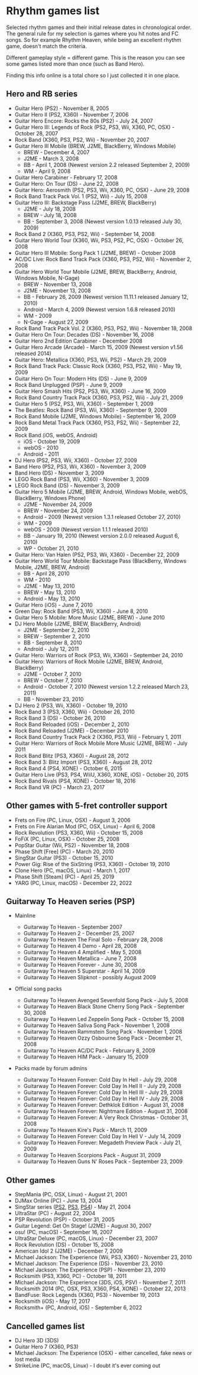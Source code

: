 # Rhythm games list

Selected rhythm games and their initial release dates in chronological order. The general rule for my selection is games where you hit notes and FC songs. So for example Rhythm Heaven, while being an excellent rhythm game, doesn't match the criteria.

Different gameplay style = different game. This is the reason you can see some games listed more than once (such as Band Hero).

Finding this info online is a total chore so I just collected it in one place.

## Hero and RB series
- Guitar Hero (PS2) - November 8, 2005
- Guitar Hero II (PS2, X360) - November 7, 2006
- Guitar Hero Encore: Rocks the 80s (PS2) - July 24, 2007
- Guitar Hero III: Legends of Rock (PS2, PS3, Wii, X360, PC, OSX) - October 28, 2007
- Rock Band (X360, PS3, PS2, Wii) - November 20, 2007
- Guitar Hero III Mobile (BREW, J2ME, BlackBerry, Windows Mobile)
  - BREW - December 4, 2007
  - J2ME - March 3, 2008
  - BB - April 1, 2008 (Newest version 2.2 released September 2, 2009)
  - WM - April 9, 2008
- Guitar Hero Carabiner - February 17, 2008
- Guitar Hero: On Tour (DS) - June 22, 2008
- Guitar Hero: Aerosmith (PS2, PS3, Wii, X360, PC, OSX) - June 29, 2008
- Rock Band Track Pack Vol. 1 (PS2, Wii) - July 15, 2008
- Guitar Hero III: Backstage Pass (J2ME, BREW, BlackBerry)
  - J2ME - July 18, 2008
  - BREW - July 18, 2008
  - BB - September 3, 2008 (Newest version 1.0.13 released July 30, 2009)
- Rock Band 2 (X360, PS3, PS2, Wii) - September 14, 2008
- Guitar Hero World Tour (X360, Wii, PS3, PS2, PC, OSX) - October 26, 2008
- Guitar Hero III Mobile: Song Pack 1 (J2ME, BREW) - October 2008
- AC/DC Live: Rock Band Track Pack (X360, PS3, PS2, Wii) - November 2, 2008
- Guitar Hero World Tour Mobile (J2ME, BREW, BlackBerry, Android, Windows Mobile, N-Gage)
  - BREW - November 13, 2008
  - J2ME - November 13, 2008
  - BB - February 26, 2009 (Newest version 11.11.1 released January 12, 2010)
  - Android - March 4, 2009 (Newest version 1.6.8 released 2010)
  - WM - 2009
  - N-Gage - August 27, 2009
- Rock Band Track Pack Vol. 2 (X360, PS3, PS2, Wii) - November 18, 2008
- Guitar Hero On Tour: Decades (DS) - November 16, 2008
- Guitar Hero 2nd Edition Carabiner - December 2008
- Guitar Hero Arcade (Arcade) - March 15, 2009 (Newest version v1.56 released 2014)
- Guitar Hero: Metallica (X360, PS3, Wii, PS2) - March 29, 2009
- Rock Band Track Pack: Classic Rock (X360, PS3, PS2, Wii) - May 19, 2009
- Guitar Hero On Tour: Modern Hits (DS) - June 9, 2009
- Rock Band Unplugged (PSP) - June 9, 2009
- Guitar Hero Smash Hits (PS2, PS3, Wii, X360) - June 16, 2009
- Rock Band Country Track Pack (X360, PS3, PS2, Wii) - July 21, 2009
- Guitar Hero 5 (PS2, PS3, Wii, X360) - September 1, 2009
- The Beatles: Rock Band (PS3, Wii, X360) - September 9, 2009
- Rock Band Mobile (J2ME, Windows Mobile) - September 16, 2009
- Rock Band Metal Track Pack (X360, PS3, PS2, Wii) - September 22, 2009
- Rock Band (iOS, webOS, Android)
  - iOS - October 19, 2009
  - webOS - 2010
  - Android - 2011
- DJ Hero (PS2, PS3, Wii, X360) - October 27, 2009
- Band Hero (PS2, PS3, Wii, X360) - November 3, 2009
- Band Hero (DS) - November 3, 2009
- LEGO Rock Band (PS3, Wii, X360) - November 3, 2009
- LEGO Rock Band (DS) - November 3, 2009
- Guitar Hero 5 Mobile (J2ME, BREW, Android, Windows Mobile, webOS, BlackBerry, Windows Phone)
  - J2ME - November 24, 2009
  - BREW - November 24, 2009
  - Android - 2009 (Newest version 1.3.1 released October 27, 2010)
  - WM - 2009
  - webOS - 2009 (Newest version 1.1.1 released 2010)
  - BB - January 19, 2010 (Newest version 2.0.0 released August 6, 2010)
  - WP - October 21, 2010
- Guitar Hero: Van Halen (PS2, PS3, Wii, X360) - December 22, 2009
- Guitar Hero World Tour Mobile: Backstage Pass (BlackBerry, Windows Mobile, J2ME, BREW, Android)
  - BB - April 28, 2010
  - WM - 2010
  - J2ME - May 13, 2010
  - BREW - May 13, 2010
  - Android - May 13, 2010
- Guitar Hero (iOS) - June 7, 2010
- Green Day: Rock Band (PS3, Wii, X360) - June 8, 2010
- Guitar Hero 5 Mobile: More Music (J2ME, BREW) - June 2010
- DJ Hero Mobile (J2ME, BREW, BlackBerry, Android)
  - J2ME - September 2, 2010
  - BREW - September 2, 2010
  - BB - September 8, 2010
  - Android - July 12, 2011
- Guitar Hero: Warriors of Rock (PS3, Wii, X360) - September 24, 2010
- Guitar Hero: Warriors of Rock Mobile (J2ME, BREW, Android, BlackBerry)
  - J2ME - October 7, 2010
  - BREW - October 7, 2010
  - Android - October 7, 2010 (Newest version 1.2.2 released March 23, 2011)
  - BB - November 23, 2010
- DJ Hero 2 (PS3, Wii, X360) - October 19, 2010
- Rock Band 3 (PS3, X360, Wii) - October 26, 2010
- Rock Band 3 (DS) - October 26, 2010
- Rock Band Reloaded (iOS) - December 2, 2010
- Rock Band Reloaded (J2ME) - December 2010
- Rock Band Country Track Pack 2 (X360, PS3, Wii) - February 1, 2011
- Guitar Hero: Warriors of Rock Mobile More Music (J2ME, BREW) - July 2011
- Rock Band Blitz (PS3, X360) - August 28, 2012
- Rock Band 3: Blitz Import (PS3, X360) - August 28, 2012
- Rock Band 4 (PS4, XONE) - October 6, 2015
- Guitar Hero Live (PS3, PS4, WiiU, X360, XONE, iOS) - October 20, 2015
- Rock Band Rivals (PS4, XONE) - October 18, 2016
- Rock Band VR (PC) - March 23, 2017

## Other games with 5-fret controller support
- Frets on Fire (PC, Linux, OSX) - August 3, 2006
- Frets on Fire Alarian Mod (PC, OSX, Linux) - April 6, 2008
- Rock Revolution (PS3, X360, Wii) - October 15, 2008
- FoFiX (PC, Linux, OSX) - October 25, 2008
- PopStar Guitar (Wii, PS2) - November 18, 2008
- Phase Shift [Free] (PC) - March 20, 2010
- SingStar Guitar (PS3) - October 15, 2010
- Power Gig: Rise of the SixString (PS3, X360) - October 19, 2010
- Clone Hero (PC, macOS, Linux) - March 1, 2017
- Phase Shift [Steam] (PC) - April 25, 2019
- YARG (PC, Linux, macOS) - December 22, 2022

## Guitarway To Heaven series (PSP)
- Mainline
  - Guitarway To Heaven - September 2007
  - Guitarway To Heaven 2 - December 25, 2007
  - Guitarway To Heaven The Final Solo - February 28, 2008
  - Guitarway To Heaven 4 Demo - April 28, 2008
  - Guitarway To Heaven 4 Amplified - May 5, 2008
  - Guitarway To Heaven Metallica - June 7, 2008
  - Guitarway To Heaven Forever - June 30, 2008
  - Guitarway To Heaven 5 Superstar - April 14, 2009
  - Guitarway To Heaven Slipknot - possibly August 2009

- Official song packs
  - Guitarway To Heaven Avenged Sevenfold Song Pack - July 5, 2008
  - Guitarway To Heaven Black Stone Cherry Song Pack - September 30, 2008
  - Guitarway To Heaven Led Zeppelin Song Pack - October 15, 2008
  - Guitarway To Heaven Saliva Song Pack - November 1, 2008
  - Guitarway To Heaven Rammstein Song Pack - November 1, 2008
  - Guitarway To Heaven Ozzy Osbourne Song Pack - December 21, 2008
  - Guitarway To Heaven AC/DC Pack - February 8, 2009
  - Guitarway To Heaven HIM Pack - January 15, 2009

- Packs made by forum admins
  - Guitarway To Heaven Forever: Cold Day In Hell - July 29, 2008
  - Guitarway To Heaven Forever: Cold Day In Hell II - July 29, 2008
  - Guitarway To Heaven Forever: Cold Day In Hell III - July 29, 2008
  - Guitarway To Heaven Forever: Cold Day In Hell IV - July 29, 2008
  - Guitarway To Heaven Forever: Dethklok Edition - August 31, 2008
  - Guitarway To Heaven Forever: Nightmare Edition - August 31, 2008
  - Guitarway To Heaven Forever: A Very Rock Christmas - October 31, 2008
  - Guitarway To Heaven Kire's Pack - March 11, 2009
  - Guitarway To Heaven Forever: Cold Day In Hell V - July 14, 2009
  - Guitarway To Heaven Forever: Megadeth Preview Pack - July 21, 2009
  - Guitarway To Heaven Scorpions Pack - August 31, 2009
  - Guitarway To Heaven Guns N' Roses Pack - September 23, 2009

## Other games
- StepMania (PC, OSX, Linux) - August 21, 2001
- DJMax Online (PC) - June 13, 2004
- SingStar series ([PS2](https://retrodetect.com/Research/details/245/Every-Singstar-PS-Game), [PS3](https://gamefaqs.gamespot.com/games/franchise/982-singstar), [PS4](https://www.mobygames.com/game/group:2957/platform:playstation-4/sort:date/)) - May 21, 2004
- UltraStar (PC) - August 22, 2004
- PSP Revolution (PSP) - October 31, 2005
- Guitar Legend: Get On Stage! (J2ME) - August 30, 2007
- osu! (PC, macOS) - September 16, 2007
- UltraStar Deluxe (PC, macOS, Linux) - December 23, 2007
- Rock Revolution (DS) - October 15, 2008
- American Idol 2 (J2ME) - December 7, 2009
- Michael Jackson: The Experience (Wii, PS3, X360) - November 23, 2010
- Michael Jackson: The Experience (DS) - November 23, 2010
- Michael Jackson: The Experience (PSP) - November 23, 2010
- Rocksmith (PS3, X360, PC) - October 18, 2011
- Michael Jackson: The Experience (3DS, iOS, PSV) - November 7, 2011
- Rocksmith 2014 (PC, OSX, PS3, X360, PS4, XONE) - October 22, 2013
- BandFuse: Rock Legends (X360, PS3) - November 19, 2013
- Rocksmith (iOS) - May 17, 2017
- Rocksmith+ (PC, Android, iOS) - September 6, 2022

## Cancelled games list
- DJ Hero 3D (3DS)
- Guitar Hero 7 (X360, PS3)
- Michael Jackson: The Experience (OSX) - either cancelled, fake news or lost media
- StrikeLine (PC, macOS, Linux) - I doubt it's ever coming out
